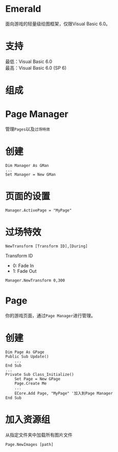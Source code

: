 # Emerald
面向游戏的轻量级绘图框架，仅限Visual Basic 6.0。

# 支持
最低：Visual Basic 6.0  
最高：Visual Basic 6.0 (SP 6)

# 组成
# Page Manager
管理```Pages```以及```过场特效```  
# 创建
```VBS
Dim Manager As GMan  
...
Set Manager = New GMan
```
# 页面的设置
```VBS
Manager.ActivePage = "MyPage"
```
# 过场特效
```VBS
NewTransform [Transform ID],[During]  
```
Transform ID  
- 0: Fade In
- 1: Fade Out  
```VBS
Manager.NewTransform 0,300
```

# Page
你的游戏页面，通过`Page Manager`进行管理。
# 创建
```VBS
Dim Page As GPage
Public Sub Update()
    ...
End Sub
...
Private Sub Class_Initialize()
    Set Page = New GPage
    Page.Create Me
    ...
    ECore.Add Page, "MyPage" '加入到Page Manager
End Sub
```
# 加入资源组
从指定文件夹中加载所有图片文件
```VBS
Page.NewImages [path]
```
